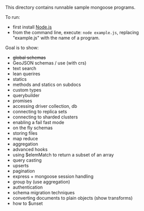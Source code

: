 
This directory contains runnable sample mongoose programs.

To run:

  - first install [Node.js](http://nodejs.org/)
  - from the command line, execute: `node example.js`, replacing "example.js" with the name of a program.


Goal is to show:

- ~~global schemas~~
- GeoJSON schemas / use (with crs)
- text search
- lean querires
- statics
- methods and statics on subdocs
- custom types
- querybuilder
- promises
- accessing driver collection, db
- connecting to replica sets
- connecting to sharded clusters
- enabling a fail fast mode
- on the fly schemas
- storing files
- map reduce
- aggregation
- advanced hooks
- using $elemMatch to return a subset of an array
- query casting
- upserts
- pagination
- express + mongoose session handling
- group by (use aggregation)
- authentication
- schema migration techniques
- converting documents to plain objects (show transforms)
- how to $unset

